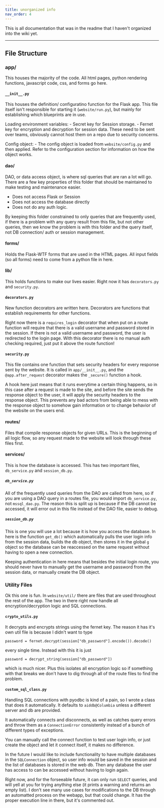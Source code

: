 ```yaml
---
title: unorganized info
nav_order: 4
---
```


This is all documentation that was in the readme that I haven't organized into the wiki yet.

---

## File Structure

### app/
This houses the majority of the code. All html pages, python rendering functions, javascript code, css, and forms go here.

#### `__init__.py`
This houses the definition/ configuratino function for the Flask app. This file itself isn't responsible for starting it (`website/run.py`), but mainly for establishing which blueprints are in use.

Loading environment variables:
    - Secret key for Session storage.
    - Fernet key for encryption and decryption for session data.
These need to be sent over teams, obviously cannot host them on a repo due to security concerns.

Config object:
    - The config object is loaded from `website/config.py` and then applied. Refer to the configuration section for information on how the object works.

#### dao/
DAO, or data access object, is where sql queries that are ran a lot will go. There are a few key properties of this folder that should be maintained to make testing and maintenance easier.
- Does not access Flask or Session
- Does not access the database directly
- Does not do any auth logic.

By keeping this folder constrained to only queries that are frequently used, if there is a problem with any query result from this file, but not other queries, then we know the problem is with this folder and the query itself, not DB connection/ auth or session management.

#### forms/
Holds the Flask-WTF forms that are used in the HTML pages. All input fields (so all forms) need to come from a python file in here.

#### lib/
This holds functions to make our lives easier. Right now it has `decorators.py` and `security.py`.

#### `decorators.py`
New function decorators are written here. Decorators are functions that establish requirements for other functions. 

Right now there is a `requires_login` decorator that when put on a route function will require that there is a valid username and password stored in the session. If there is not a valid username and password, the user is redirected to the login page. With this decorator there is no manual auth checking required, just put it above the route function!

#### `security.py`
This file contains one function that sets security headers for every response sent by the website. It is called in `app/__init__.py`, and the `@app.after_request` decorator makes the `_secure()` function a hook. 

A hook here just means that it runs everytime a certain thing happens, so in this case after a request is made to the site, and before the site sends the response object to the user, it will apply the security headers to the response object. This prevents any bad actors from being able to mess with the response object to somehow gain information or to change behavior of the website on the users end.

#### routes/
Files that compile response objects for given URLs. This is the beginning of all logic flow, so any request made to the website will look through these files first.

#### services/
This is how the database is accessed. This has two important files, `db_service.py` and `session_db.py`.

##### `db_service.py`
All of the frequently used queries from the DAO are called from here, so if you are using a DAO query in a routes file, you would import `db_service.py`, not `mssql_dao.py`. The reason this is split up is because if the DB cannot be accessed, it will error out in this file instead of the DAO file, easier to debug.

##### `session_db.py`
This is one you will use a lot because it is how you access the database. In here is the function `get_db()` which automatically pulls the user login info from the session data, builds the db object, then stores it in the global `g` object so the database can be reaccessed on the same request without having to open a new connection. 

Keeping authentication in here means that besides the initial login route, you should never have to manually get the username and password from the session data, or manually create the DB object.

### Utility Files
Ok this one is fun. In `website/util/` there are files that are used throughout the rest of the app. The two in there right now handle all encryption/decryption logic and SQL connections.

#### `crypto_utils.py`
It decrypts and encrypts strings using the fernet key. The reason it has it's own util file is because I didn't want to type
```
password = fernet.decrypt(session["db_password"].encode()).decode()
```
every single time. Instead with this it is just
```
password = decrypt_string(session["db_password"])
```
which is much nicer. Plus this isolates all encryption logic so if something with that breaks we don't have to dig through all of the route files to find the problem.

#### `custom_sql_class.py`
Handling SQL connections with pyodbc is kind of a pain, so I wrote a class that does it automatically. It defaults to `aiddb@Columbia` unless a different server and db are provided. 

It automatically connects and disconnects, as well as catches query errors and throw them as a `ConnectionError` consistently instead of a bunch of different types of exceptions.

You can manually call the connect function to test user login info, or just create the object and let it connect itself, it makes no difference.

In the future I would like to include functionality to have multiple databases in the `SQLConnection` object, so user info would be saved in the session and the list of databases is stored in the web db. Then any database the user has access to can be accessed without having to login again.

Right now, and for the forseeable future, it can only run `SELECT` queries, and will yell at you for trying anything else (it prints a warning and returns an empty list). I don't see many use cases for modifications to the DB through an automatted process on the webapp, but that could change. It has the proper execution line in there, but it's commented out.
